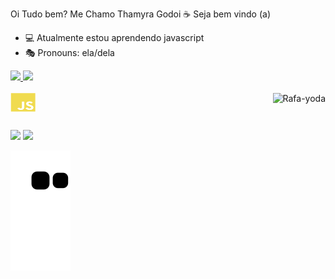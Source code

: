 Oi 
Tudo bem? 
Me Chamo Thamyra Godoi ☕  Seja bem vindo (a) 

- 💻 Atualmente estou aprendendo javascript
- 🎭 Pronouns: ela/dela

 <div>
  <a href="https://github.com/Thamyra0">
  <img height="180em" src="https://github-readme-stats.vercel.app/api?username=Thamyra0&show_icons=true&theme=midnight-purple&include_all_commits=true&count_private=true"/>
  <img height="180em" src="https://github-readme-stats.vercel.app/api/top-langs/?username=Thamyra0&layout=compact&langs_count=7&theme=midnight-purple"/>
</div>

  
  <div style="display: inline_block"><br>
  <img align="center" alt="Rafa-Js" height="30" width="40" src="https://raw.githubusercontent.com/devicons/devicon/master/icons/javascript/javascript-plain.svg">
   <img align="right" alt="Rafa-yoda" src="https://media.discordapp.net/attachments/736373367795482672/872201333539733504/gitttttt3.gif">
    </div>
  
  ##
  
  <div>
  <a href = "mailto:thamyra37@gmail.com"><img src="https://img.shields.io/badge/-Gmail-%23333?style=for-the-badge&logo=gmail&logoColor=white" target="_blank"></a>
  <a href="https://www.linkedin.com/in/thamyra-godoi-2796bb138/" target="_blank"><img src="https://img.shields.io/badge/-LinkedIn-%230077B5?style=for-the-badge&logo=linkedin&logoColor=white" target="_blank"></a> 
    
  ![Snake animation](https://github.com/Thamyra0/Thamyra0/blob/output/github-contribution-grid-snake.svg)
   
      
